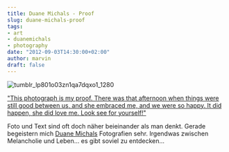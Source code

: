 ```yaml
---
title: Duane Michals - Proof
slug: duane-michals-proof
tags:
- art
- duanemichals
- photography
date: "2012-09-03T14:30:00+02:00"
author: marvin
draft: false
---
```

![tumblr_lp801o03zn1qa7dqxo1_1280](/images/tumblr_lp801o03zn1qa7dqxo1_1280.jpg)

<ins datetime="2012-09-03T11:17:03+00:00">"This photograph is my proof.
There was that afternoon when things were still good between us, and she
embraced me, and we were so happy. It did happen, she did love me. Look
see for yourself!"</ins>

Foto und Text sind oft doch näher beieinander als man denkt. Gerade
begeistern mich [Duane
Michals](http://de.wikipedia.org/wiki/Duane_Michals) Fotografien sehr.
Irgendwas zwischen Melancholie und Leben... es gibt soviel zu
entdecken...
